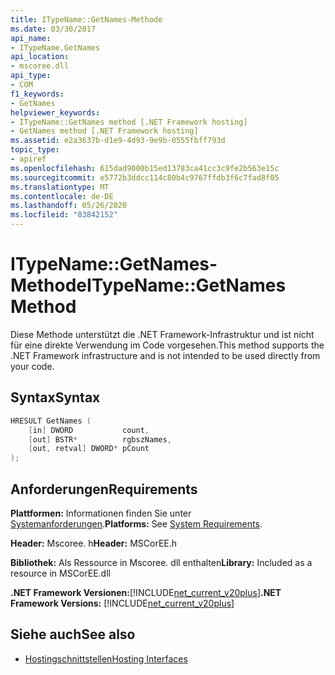 ```yaml
---
title: ITypeName::GetNames-Methode
ms.date: 03/30/2017
api_name:
- ITypeName.GetNames
api_location:
- mscoree.dll
api_type:
- COM
f1_keywords:
- GetNames
helpviewer_keywords:
- ITypeName::GetNames method [.NET Framework hosting]
- GetNames method [.NET Framework hosting]
ms.assetid: e2a3637b-d1e9-4d93-9e9b-0555fbff793d
topic_type:
- apiref
ms.openlocfilehash: 615dad9000b15ed13783ca41cc3c9fe2b563e15c
ms.sourcegitcommit: e5772b3ddcc114c80b4c9767ffdb3f6c7fad8f05
ms.translationtype: MT
ms.contentlocale: de-DE
ms.lasthandoff: 05/26/2020
ms.locfileid: "83842152"
---
```

# <a name="itypenamegetnames-method"></a><span data-ttu-id="bef37-102">ITypeName::GetNames-Methode</span><span class="sxs-lookup"><span data-stu-id="bef37-102">ITypeName::GetNames Method</span></span>
<span data-ttu-id="bef37-103">Diese Methode unterstützt die .NET Framework-Infrastruktur und ist nicht für eine direkte Verwendung im Code vorgesehen.</span><span class="sxs-lookup"><span data-stu-id="bef37-103">This method supports the .NET Framework infrastructure and is not intended to be used directly from your code.</span></span>  
  
## <a name="syntax"></a><span data-ttu-id="bef37-104">Syntax</span><span class="sxs-lookup"><span data-stu-id="bef37-104">Syntax</span></span>  
  
```cpp  
HRESULT GetNames (  
    [in] DWORD           count,  
    [out] BSTR*          rgbszNames,  
    [out, retval] DWORD* pCount  
);  
```  
  
## <a name="requirements"></a><span data-ttu-id="bef37-105">Anforderungen</span><span class="sxs-lookup"><span data-stu-id="bef37-105">Requirements</span></span>  
 <span data-ttu-id="bef37-106">**Plattformen:** Informationen finden Sie unter [Systemanforderungen](../../get-started/system-requirements.md).</span><span class="sxs-lookup"><span data-stu-id="bef37-106">**Platforms:** See [System Requirements](../../get-started/system-requirements.md).</span></span>  
  
 <span data-ttu-id="bef37-107">**Header:** Mscoree. h</span><span class="sxs-lookup"><span data-stu-id="bef37-107">**Header:** MSCorEE.h</span></span>  
  
 <span data-ttu-id="bef37-108">**Bibliothek:** Als Ressource in Mscoree. dll enthalten</span><span class="sxs-lookup"><span data-stu-id="bef37-108">**Library:** Included as a resource in MSCorEE.dll</span></span>  
  
 <span data-ttu-id="bef37-109">**.NET Framework Versionen:**[!INCLUDE[net_current_v20plus](../../../../includes/net-current-v20plus-md.md)]</span><span class="sxs-lookup"><span data-stu-id="bef37-109">**.NET Framework Versions:** [!INCLUDE[net_current_v20plus](../../../../includes/net-current-v20plus-md.md)]</span></span>  
  
## <a name="see-also"></a><span data-ttu-id="bef37-110">Siehe auch</span><span class="sxs-lookup"><span data-stu-id="bef37-110">See also</span></span>

- [<span data-ttu-id="bef37-111">Hostingschnittstellen</span><span class="sxs-lookup"><span data-stu-id="bef37-111">Hosting Interfaces</span></span>](hosting-interfaces.md)
